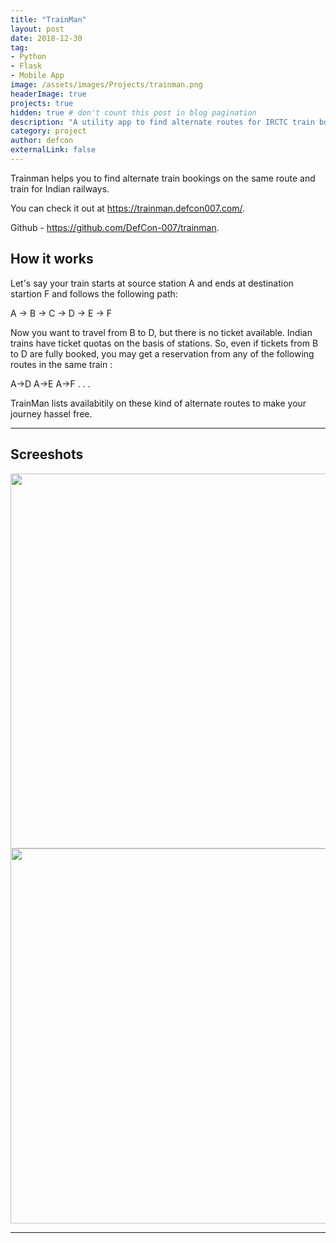 ```yaml
---
title: "TrainMan"
layout: post
date: 2018-12-30
tag: 
- Python
- Flask
- Mobile App
image: /assets/images/Projects/trainman.png
headerImage: true
projects: true
hidden: true # don't count this post in blog pagination
description: "A utility app to find alternate routes for IRCTC train bookings"
category: project
author: defcon
externalLink: false
---
```


Trainman helps you to find alternate train bookings on the same route and train for Indian railways. 

You can check it out at <https://trainman.defcon007.com/>. 

Github - <https://github.com/DefCon-007/trainman>.

## How it works
Let's say your train starts at source station A and ends at destination startion F and follows the following path:

A -> B -> C -> D -> E -> F

Now you want to travel from B to D, but there is no ticket available. Indian trains have ticket quotas on the basis of stations. So, even if tickets from B to D are fully booked, you may get a reservation from any of the following routes in the same train :

A->D
A->E
A->F
.
.
.

TrainMan lists availabitily on these kind of alternate routes to make your journey hassel free.

***

## Screeshots
<img src = "https://user-images.githubusercontent.com/16754547/72354309-8e500c00-370b-11ea-96fb-7fe63245933b.png" height="600">

<img src = "https://user-images.githubusercontent.com/16754547/72354412-b9d2f680-370b-11ea-9fb3-57ac8ccd6bf3.png" height="600">


---
